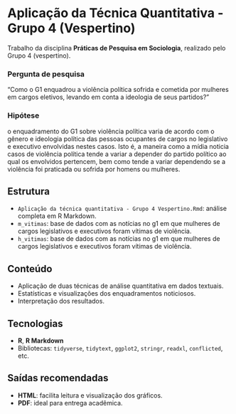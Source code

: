 # Aplicação da Técnica Quantitativa - Grupo 4 (Vespertino)

Trabalho da disciplina **Práticas de Pesquisa em Sociologia**, realizado pelo Grupo 4 (vespertino).  

### Pergunta de pesquisa
“Como o G1 enquadrou a violência política sofrida e cometida por mulheres em cargos eletivos, levando em conta a ideologia de seus partidos?”  

### Hipótese
o enquadramento do G1 sobre violência política varia de acordo com o gênero e ideologia política das pessoas ocupantes de cargos no legislativo e executivo envolvidas nestes casos. 
Isto é, a maneira como a mídia noticia casos de violência política tende a variar a depender do partido político ao qual os envolvidos pertencem, bem como tende a variar dependendo se a violência foi praticada ou sofrida por homens ou mulheres.

## Estrutura
- `Aplicação da técnica quantitativa - Grupo 4 Vespertino.Rmd`: análise completa em R Markdown.
- `m_vitimas`: base de dados com as notícias no g1 em que mulheres de cargos legislativos e executivos foram vítimas de violência.
- `h_vitimas`: base de dados com as notícias no g1 em que mulheres de cargos legislativos e executivos foram vítimas de violência.

## Conteúdo
- Aplicação de duas técnicas de análise quantitativa em dados textuais.  
- Estatísticas e visualizações dos enquadramentos noticiosos.  
- Interpretação dos resultados.  

## Tecnologias
- **R**, **R Markdown**  
- Bibliotecas: `tidyverse`, `tidytext`, `ggplot2`, `stringr`, `readxl`, `conflicted`, etc.  

## Saídas recomendadas
- **HTML**: facilita leitura e visualização dos gráficos.  
- **PDF**: ideal para entrega acadêmica.  
